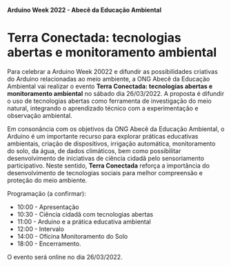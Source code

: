 **Arduino Week 2022 - Abecê da Educação Ambiental**
# Terra Conectada: tecnologias abertas e monitoramento ambiental


Para celebrar a Arduino Week 20022 e difundir as possibilidades criativas do Arduino relacionadas ao meio ambiente, a ONG Abecê da Educação Ambiental vai realizar o evento **Terra Conectada: tecnologias abertas e monitoramento ambiental** no sábado dia 26/03/2022. A proposta é difundir o uso de tecnologias abertas como ferramenta de investigação do meio natural, integrando o aprendizado técnico com a experimentação e observação ambiental. 

Em consonância com os objetivos da ONG Abecê da Educação Ambiental, o Arduino é um importante recurso para explorar práticas educativas ambientais, criação de dispositivos, irrigação automática, monitoramento do solo, da água, de dados climáticos, bem como possibilitar desenvolvimento de iniciativas de ciência cidadã pelo sensoriamento participativo. Neste sentido, **Terra Conectada** reforça a importância do desenvolvimento de tecnologias sociais para melhor compreensão e proteção do meio ambiente. 

Programação (a confirmar):
- 10:00 - Apresentação
- 10:30 - Ciência cidadã com tecnologias abertas  
- 11:00 - Arduino e a prática educativa ambiental
- 12:00 - Intervalo
- 14:00 - Oficina Monitoramento do Solo 
- 18:00 - Encerramento.

O evento será online no dia 26/03/2022.
